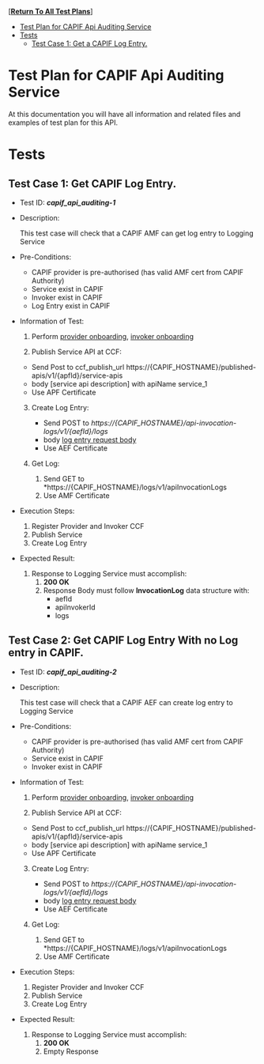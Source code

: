 [**[Return To All Test Plans]**]

- [Test Plan for CAPIF Api Auditing Service](#test-plan-for-capif-api-auditing-service)
- [Tests](#tests)
  - [Test Case 1: Get a CAPIF Log Entry.](#test-case-1-creates-a-new-individual-capif-log-entry)


# Test Plan for CAPIF Api Auditing Service
At this documentation you will have all information and related files and examples of test plan for this API.

# Tests

## Test Case 1: Get CAPIF Log Entry.
* Test ID: ***capif_api_auditing-1***
* Description:

  This test case will check that a CAPIF AMF can get log entry to Logging Service
* Pre-Conditions:
  
  *  CAPIF provider is pre-authorised (has valid AMF cert from CAPIF Authority)
  *  Service exist in CAPIF
  *  Invoker exist in CAPIF
  *  Log Entry exist in CAPIF

* Information of Test:

  1. Perform [provider onboarding], [invoker onboarding] 

  2. Publish Service API at CCF:
    - Send Post to ccf_publish_url https://{CAPIF_HOSTNAME}/published-apis/v1/{apfId}/service-apis
    - body [service api description] with apiName service_1
    - Use APF Certificate

  3. Create Log Entry:
     - Send POST to *https://{CAPIF_HOSTNAME}/api-invocation-logs/v1/{aefId}/logs*
     - body [log entry request body]
     - Use AEF Certificate

  4. Get Log:
     1. Send GET to *https://{CAPIF_HOSTNAME}/logs/v1/apiInvocationLogs
     2. Use AMF Certificate

* Execution Steps:
  1. Register Provider and Invoker CCF
  2. Publish Service
  3. Create Log Entry

* Expected Result:

  1. Response to Logging Service must accomplish:
     1. **200 OK**
     2. Response Body must follow **InvocationLog** data structure with:
        * aefId
        * apiInvokerId
        * logs

## Test Case 2: Get CAPIF Log Entry With no Log entry in CAPIF.
* Test ID: ***capif_api_auditing-2***
* Description:

  This test case will check that a CAPIF AEF can create log entry to Logging Service
* Pre-Conditions:
  
  *  CAPIF provider is pre-authorised (has valid AMF cert from CAPIF Authority)
  *  Service exist in CAPIF
  *  Invoker exist in CAPIF
 

* Information of Test:

  1. Perform [provider onboarding], [invoker onboarding] 

  2. Publish Service API at CCF:
    - Send Post to ccf_publish_url https://{CAPIF_HOSTNAME}/published-apis/v1/{apfId}/service-apis
    - body [service api description] with apiName service_1
    - Use APF Certificate

  3. Create Log Entry:
     - Send POST to *https://{CAPIF_HOSTNAME}/api-invocation-logs/v1/{aefId}/logs*
     - body [log entry request body]
     - Use AEF Certificate

  4. Get Log:
     1. Send GET to *https://{CAPIF_HOSTNAME}/logs/v1/apiInvocationLogs
     2. Use AMF Certificate

* Execution Steps:
  1. Register Provider and Invoker CCF
  2. Publish Service
  3. Create Log Entry

* Expected Result:

  1. Response to Logging Service must accomplish:
     1. **200 OK**
     2. Empty Response



[log entry request body]: ../api_logging_service/invocation_log.json "Log Request Body"

[invoker onboarding]: ../common_operations/README.md#register-an-invoker "Invoker Onboarding"

[provider onboarding]: ../common_operations/README.md#register-a-provider "Provider Onboarding"

[Return To All Test Plans]: ../README.md
